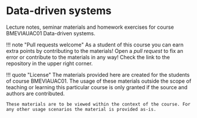 # Data-driven systems

Lecture notes, seminar materials and homework exercises for course BMEVIAUAC01 Data-driven systems.

!!! note "Pull requests welcome"
    As a student of this course you can earn extra points by contributing to the materials! Open a _pull request_ to fix an error or contribute to the materials in any way! Check the link to the repository in the upper right corner.

!!! quote "License"
    The materials provided here are created for the students of course BMEVIAUAC01. The usage of these materials outside the scope of teaching or learning this particular course is only granted if the source and authors are contributed.

    These materials are to be viewed within the context of the course. For any other usage scenarios the material is provided as-is.
